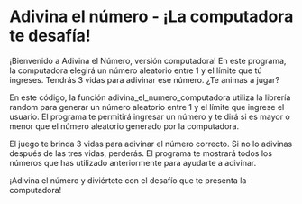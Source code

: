 # Adivina el número - ¡La computadora te desafía!

¡Bienvenido a Adivina el Número, versión computadora! En este programa, la computadora elegirá un número aleatorio entre 1 y el límite que tú ingreses. Tendrás 3 vidas para adivinar ese número. ¿Te animas a jugar?

En este código, la función adivina_el_numero_computadora utiliza la librería random para generar un número aleatorio entre 1 y el límite que ingrese el usuario. El programa te permitirá ingresar un número y te dirá si es mayor o menor que el número aleatorio generado por la computadora.

El juego te brinda 3 vidas para adivinar el número correcto. Si no lo adivinas después de las tres vidas, perderás. El programa te mostrará todos los números que has utilizado anteriormente para ayudarte a adivinar.

¡Adivina el número y diviértete con el desafío que te presenta la computadora!
